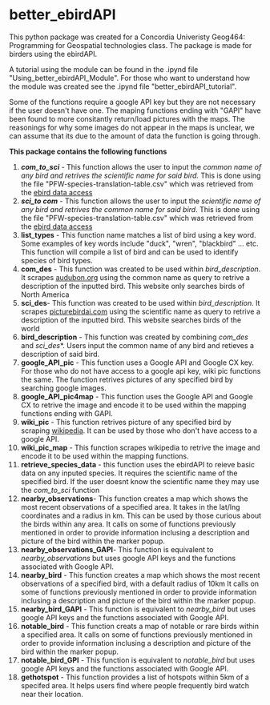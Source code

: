# better_ebirdAPI 

This python package was created for a Concordia Univeristy Geog464: Programming for Geospatial technologies class. The package is made for birders using the ebirdAPI. 

A tutorial using the module can be found in the .ipynd file "Using_better_ebirdAPI_Module". For those who want to understand how the module was created see the .ipynd file "better_ebirdAPI_tutorial".

Some of the functions require a google API key but they are not necessary if the user doesn't have one. The maping functions ending with "GAPI" have been found to more consitantly return/load pictures with the maps. The reasonings for why some images do not appear in the maps is unclear, we can assume that its due to the amount of data the function is going through. 

**This package contains the following functions**
1. ***com_to_sci*** - This function allows the user to input the *common name of any bird and retrives the scientific name for said bird.* This is done using the file "PFW-species-translation-table.csv" which was retrieved from the [ebird data access](https://ebird.org/data/download)
2. ***sci_to com*** - This function allows the user to input the *scientific name of any bird and retrives the common name for said bird*. This is done using the file "PFW-species-translation-table.csv" which was retrieved from the [ebird data access](https://ebird.org/data/download)
3. **list_types** - This function name matches a list of bird using a key word. Some examples of key words include "duck", "wren", "blackbird" ... etc. This function will compile a list of bird and can be used to identify species of bird types. 
4. **com_des** - This function was created to be used within *bird_description*. It scrapes [audubon.org](https://www.audubon.org/field-guide/bird/) using the common name as query to retrive a description of the inputted bird. This website only searches birds of North America
5. **sci_des**- This function was created to be used within *bird_description*. It scrapes [picturebirdai.com](https://picturebirdai.com/wiki/.html) using the scientific name as query to retrive a description of the inputted bird. This website searches birds of the world
6. **bird_description** - This function was created by combining *com_des* and *sci_des**. Users input the common name of any bird and retieves a description of said bird. 
7. **google_API_pic** - This function uses a Google API and Google CX key. For those who do not have access to a google api key, wiki pic functions the same. The function retrives pictures of any specified bird by searching google images. 
8. **google_API_pic4map** - This function uses the Google API and Google CX to retrive the image and encode it to be used within the mapping functions ending with GAPI. 
9. **wiki_pic** - This function retrives picture of any specified bird by scraping [wikipedia](https://en.wikipedia.org/wiki/Main_Page). It can be used by those who don't have access to a google API. 
11. **wiki_pic_map** - This function scrapes wikipedia to retrive the image and encode it to be used within the mapping functions. 
12. **retrieve_species_data** - this function uses the ebirdAPI to reieve basic data on any inputed species. It requires the scientific name of the specified bird. If the user doesnt know the scientific name they may use the *com_to_sci* function
13. **nearby_observations**- This function creates a map which shows the most recent observations of a specified area. It takes in the lat/lng coordinates and a radius in km. This can be used by those curious about the birds within any area. It calls on some of functions previously mentioned in order to provide information inclusing a description and picture of the bird within the marker popup. 
14. **nearby_observations_GAPI**- This function is equivalent to *nearby_observations* but uses google API keys and the functions associated with Google API. 
15. **nearby_bird** - This function creates a map which shows the most recent observations of a specified bird, with a default radius of 10km It calls on some of functions previously mentioned in order to provide information inclusing a description and picture of the bird within the marker popup.
16. **nearby_bird_GAPI** - This function is equivalent to *nearby_bird* but uses google API keys and the functions associated with Google API. 
17. **notable_bird** - This function creats a map of notable or rare birds within a specified area. It calls on some of functions previously mentioned in order to provide information inclusing a description and picture of the bird within the marker popup.
18. **notable_bird_GPI** - This function is equivalent to *notable_bird* but uses google API keys and the functions associated with Google API.
19. **gethotspot** - This function provides a list of hotspots within 5km of a specifed area. It helps users find where people frequently bird watch near their location.


